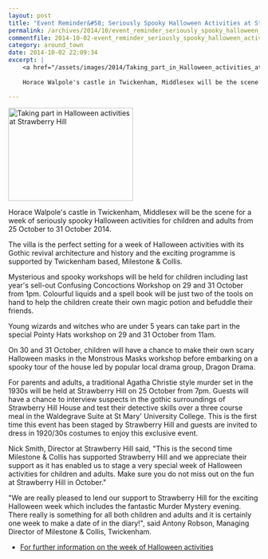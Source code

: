 ```yaml
---
layout: post
title: "Event Reminder&#58; Seriously Spooky Halloween Activities at Strawberry Hill"
permalink: /archives/2014/10/event_reminder_seriously_spooky_halloween_activiti.html
commentfile: 2014-10-02-event_reminder_seriously_spooky_halloween_activiti
category: around_town
date: 2014-10-02 22:09:34
excerpt: |
    <a href="/assets/images/2014/Taking_part_in_Halloween_activities_at_Strawberry_Hill.jpg" title="See larger version of - Taking part in Halloween activities at Strawberry Hill"><img src="/assets/images/2014/Taking_part_in_Halloween_activities_at_Strawberry_Hill_thumb.jpg" width="150" height="112" alt="Taking part in Halloween activities at Strawberry Hill" class="photo right" /></a>
    
    Horace Walpole's castle in Twickenham, Middlesex will be the scene for a week of seriously spooky Halloween activities for children and adults from 25 October to 31 October 2014.

---
```


<a href="/assets/images/2014/Taking_part_in_Halloween_activities_at_Strawberry_Hill.jpg" title="See larger version of - Taking part in Halloween activities at Strawberry Hill"><img src="/assets/images/2014/Taking_part_in_Halloween_activities_at_Strawberry_Hill_thumb.jpg" width="250" height="187" alt="Taking part in Halloween activities at Strawberry Hill" class="photo right" /></a>

Horace Walpole's castle in Twickenham, Middlesex will be the scene for a week of seriously spooky Halloween activities for children and adults from 25 October to 31 October 2014.

The villa is the perfect setting for a week of Halloween activities with its Gothic revival architecture and history and the exciting programme is supported by Twickenham based, Milestone & Collis.

Mysterious and spooky workshops will be held for children including last year's sell-out Confusing Concoctions Workshop on 29 and 31 October from 1pm. Colourful liquids and a spell book will be just two of the tools on hand to help the children create their own magic potion and befuddle their friends.

Young wizards and witches who are under 5 years can take part in the special Pointy Hats workshop on 29 and 31 October from 11am.

On 30 and 31 October, children will have a chance to make their own scary Halloween masks in the Monstrous Masks workshop before embarking on a spooky tour of the house led by popular local drama group, Dragon Drama.

For parents and adults, a traditional Agatha Christie style murder set in the 1930s will be held at Strawberry Hill on 25 October from 7pm. Guests will have a chance to interview suspects in the gothic surroundings of Strawberry Hill House and test their detective skills over a three course meal in the Waldegrave Suite at St Mary' University College. This is the first time this event has been staged by Strawberry Hill and guests are invited to dress in 1920/30s costumes to enjoy this exclusive event.

Nick Smith, Director at Strawberry Hill said, "This is the second time Milestone & Collis has supported Strawberry Hill and we appreciate their support as it has enabled us to stage a very special week of Halloween activities for children and adults. Make sure you do not miss out on the fun at Strawberry Hill in October."

"We are really pleased to lend our support to Strawberry Hill for the exciting Halloween week which includes the fantastic Murder Mystery evening. There really is something for all both children and adults and it is certainly one week to make a date of in the diary!", said Antony Robson, Managing Director of Milestone & Collis, Twickenham.

-   [For further information on the week of Halloween activities](http://www.strawberryhillhouse.org.uk/events)
